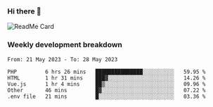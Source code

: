 ### Hi there 👋

<!--
**itzcy/itzcy** is a ✨ _special_ ✨ repository because its `README.md` (this file) appears on your GitHub profile.

Here are some ideas to get you started:

- 🔭 I’m currently working on ...
- 🌱 I’m currently learning ...
- 👯 I’m looking to collaborate on ...
- 🤔 I’m looking for help with ...
- 💬 Ask me about ...
- 📫 How to reach me: ...
- 😄 Pronouns: ...
- ⚡ Fun fact: ...
-->
![ReadMe Card](https://github-readme-stats.vercel.app/api?username=itzcy&show_icons=true&title_color=2d3198&icon_color=797cb8&text_color=24292e&bg_color=f6f8fa)

### Weekly development breakdown
<!--START_SECTION:waka-->

```text
From: 21 May 2023 - To: 28 May 2023

PHP         6 hrs 26 mins   ███████████████░░░░░░░░░░   59.95 %
HTML        1 hr 31 mins    ███▓░░░░░░░░░░░░░░░░░░░░░   14.26 %
Vue.js      1 hr 4 mins     ██▒░░░░░░░░░░░░░░░░░░░░░░   09.96 %
Other       46 mins         █▓░░░░░░░░░░░░░░░░░░░░░░░   07.22 %
.env file   21 mins         █░░░░░░░░░░░░░░░░░░░░░░░░   03.36 %
```

<!--END_SECTION:waka-->
